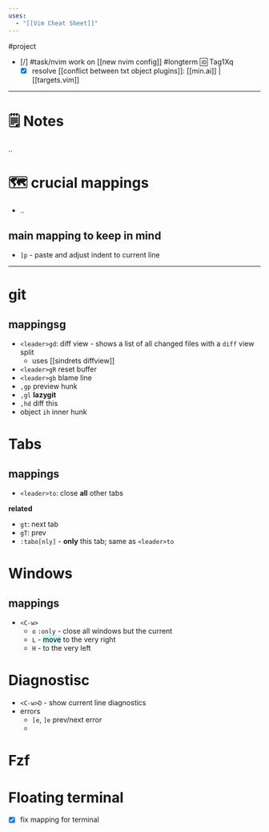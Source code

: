 ```yaml
---
uses:
  - "[[Vim Cheat Sheet]]"
---
```

#project 

- [/] #task/nvim work on [[new nvim config]] #longterm  🆔 Tag1Xq
	- [x] resolve [[conflict between txt object plugins]]: [[min.ai]] | [[targets.vim]]
___
# 🗒 Notes 
..
# 🗺 crucial mappings
- ..
## main mapping to keep in mind
- `]p` - paste and adjust indent to current line 

___
# git

## mappingsg
- `<leader>gd`: diff view - shows a list of all changed files with a `diff` view split
	- uses [[sindrets diffview]]
 - `<leader>gR` reset buffer
 - `<leader>gb` blame line
 - `,gp` preview hunk
 - `,gl` **lazygit**
 - `,hd` diff this
 - object `ih`  inner hunk

# Tabs

## mappings
- `<leader>to`: close **all** other tabs

**related**
- `gt`: next tab
- `gT`: prev
- `:tabo[nly]` - **only** this tab; same as `<leader>to`

# Windows

## mappings

- `<C-w>`
	- `o` `:only` - close all windows but the current
	- `L` - <mark style="background: #ABF7F7A6;">move</mark> to the very right
	- `H` - to the very left

# Diagnostisc

- `<C-w>D` - show current line diagnostics
- errors
	- `[e`, `]e` prev/next error
	- 
# Fzf

# Floating  terminal
- [x] fix mapping for terminal
